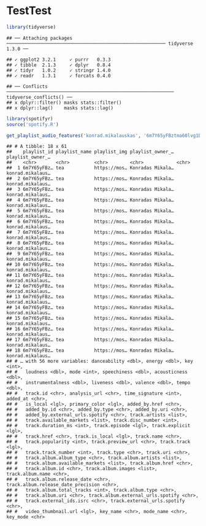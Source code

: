 TestTest
================

``` r
library(tidyverse)
```

    ## ── Attaching packages ────────────────────────────────────────────────────────── tidyverse 1.3.0 ──

    ## ✓ ggplot2 3.2.1     ✓ purrr   0.3.3
    ## ✓ tibble  2.1.3     ✓ dplyr   0.8.4
    ## ✓ tidyr   1.0.2     ✓ stringr 1.4.0
    ## ✓ readr   1.3.1     ✓ forcats 0.4.0

    ## ── Conflicts ───────────────────────────────────────────────────────────── tidyverse_conflicts() ──
    ## x dplyr::filter() masks stats::filter()
    ## x dplyr::lag()    masks stats::lag()

``` r
library(spotifyr)
source('spotify.R')

get_playlist_audio_features('konrad.mikalauskas', '6m7Y65yFBztma60lvg1DMN')
```

    ## # A tibble: 18 x 61
    ##    playlist_id playlist_name playlist_img playlist_owner_… playlist_owner_…
    ##    <chr>       <chr>         <chr>        <chr>            <chr>           
    ##  1 6m7Y65yFBz… tea           https://mos… Konradas Mikala… konrad.mikalaus…
    ##  2 6m7Y65yFBz… tea           https://mos… Konradas Mikala… konrad.mikalaus…
    ##  3 6m7Y65yFBz… tea           https://mos… Konradas Mikala… konrad.mikalaus…
    ##  4 6m7Y65yFBz… tea           https://mos… Konradas Mikala… konrad.mikalaus…
    ##  5 6m7Y65yFBz… tea           https://mos… Konradas Mikala… konrad.mikalaus…
    ##  6 6m7Y65yFBz… tea           https://mos… Konradas Mikala… konrad.mikalaus…
    ##  7 6m7Y65yFBz… tea           https://mos… Konradas Mikala… konrad.mikalaus…
    ##  8 6m7Y65yFBz… tea           https://mos… Konradas Mikala… konrad.mikalaus…
    ##  9 6m7Y65yFBz… tea           https://mos… Konradas Mikala… konrad.mikalaus…
    ## 10 6m7Y65yFBz… tea           https://mos… Konradas Mikala… konrad.mikalaus…
    ## 11 6m7Y65yFBz… tea           https://mos… Konradas Mikala… konrad.mikalaus…
    ## 12 6m7Y65yFBz… tea           https://mos… Konradas Mikala… konrad.mikalaus…
    ## 13 6m7Y65yFBz… tea           https://mos… Konradas Mikala… konrad.mikalaus…
    ## 14 6m7Y65yFBz… tea           https://mos… Konradas Mikala… konrad.mikalaus…
    ## 15 6m7Y65yFBz… tea           https://mos… Konradas Mikala… konrad.mikalaus…
    ## 16 6m7Y65yFBz… tea           https://mos… Konradas Mikala… konrad.mikalaus…
    ## 17 6m7Y65yFBz… tea           https://mos… Konradas Mikala… konrad.mikalaus…
    ## 18 6m7Y65yFBz… tea           https://mos… Konradas Mikala… konrad.mikalaus…
    ## # … with 56 more variables: danceability <dbl>, energy <dbl>, key <int>,
    ## #   loudness <dbl>, mode <int>, speechiness <dbl>, acousticness <dbl>,
    ## #   instrumentalness <dbl>, liveness <dbl>, valence <dbl>, tempo <dbl>,
    ## #   track.id <chr>, analysis_url <chr>, time_signature <int>, added_at <chr>,
    ## #   is_local <lgl>, primary_color <lgl>, added_by.href <chr>,
    ## #   added_by.id <chr>, added_by.type <chr>, added_by.uri <chr>,
    ## #   added_by.external_urls.spotify <chr>, track.artists <list>,
    ## #   track.available_markets <list>, track.disc_number <int>,
    ## #   track.duration_ms <int>, track.episode <lgl>, track.explicit <lgl>,
    ## #   track.href <chr>, track.is_local <lgl>, track.name <chr>,
    ## #   track.popularity <int>, track.preview_url <chr>, track.track <lgl>,
    ## #   track.track_number <int>, track.type <chr>, track.uri <chr>,
    ## #   track.album.album_type <chr>, track.album.artists <list>,
    ## #   track.album.available_markets <list>, track.album.href <chr>,
    ## #   track.album.id <chr>, track.album.images <list>, track.album.name <chr>,
    ## #   track.album.release_date <chr>, track.album.release_date_precision <chr>,
    ## #   track.album.total_tracks <int>, track.album.type <chr>,
    ## #   track.album.uri <chr>, track.album.external_urls.spotify <chr>,
    ## #   track.external_ids.isrc <chr>, track.external_urls.spotify <chr>,
    ## #   video_thumbnail.url <lgl>, key_name <chr>, mode_name <chr>, key_mode <chr>
